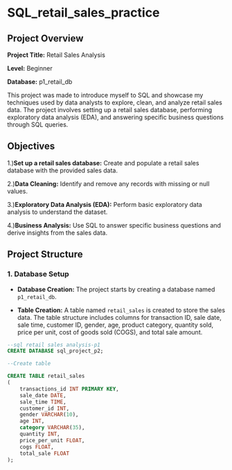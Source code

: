 # SQL_retail_sales_practice
## Project Overview

**Project Title:** Retail Sales Analysis

**Level:** Beginner

**Database:** p1_retail_db

This project was made to introduce myself to SQL and showcase my techniques used by data analysts to explore, clean, and analyze retail sales data. The project involves setting up a retail sales database, performing exploratory data analysis (EDA), and answering specific business questions through SQL queries.

## Objectives

1.)**Set up a retail sales database:** Create and populate a retail sales database with the provided sales data.

2.)**Data Cleaning:** Identify and remove any records with missing or null values.

3.)**Exploratory Data Analysis (EDA):** Perform basic exploratory data analysis to understand the dataset.

4.)**Business Analysis:** Use SQL to answer specific business questions and derive insights from the sales data.

## Project Structure

### 1. Database Setup
- **Database Creation:** The project starts by creating a database named `p1_retail_db`.

- **Table Creation:** A table named `retail_sales` is created to store the sales data. The table structure includes columns for transaction ID, sale date, sale time, customer ID, gender, age, product category, quantity sold, price per unit, cost of goods sold (COGS), and total sale amount.

``` sql
--sql retail sales analysis-p1
CREATE DATABASE sql_project_p2;

--Create table

CREATE TABLE retail_sales
(
    transactions_id INT PRIMARY KEY,
    sale_date DATE,	
    sale_time TIME,
    customer_id INT,	
    gender VARCHAR(10),
    age INT,
    category VARCHAR(35),
    quantity INT,
    price_per_unit FLOAT,	
    cogs FLOAT,
    total_sale FLOAT
);
```
